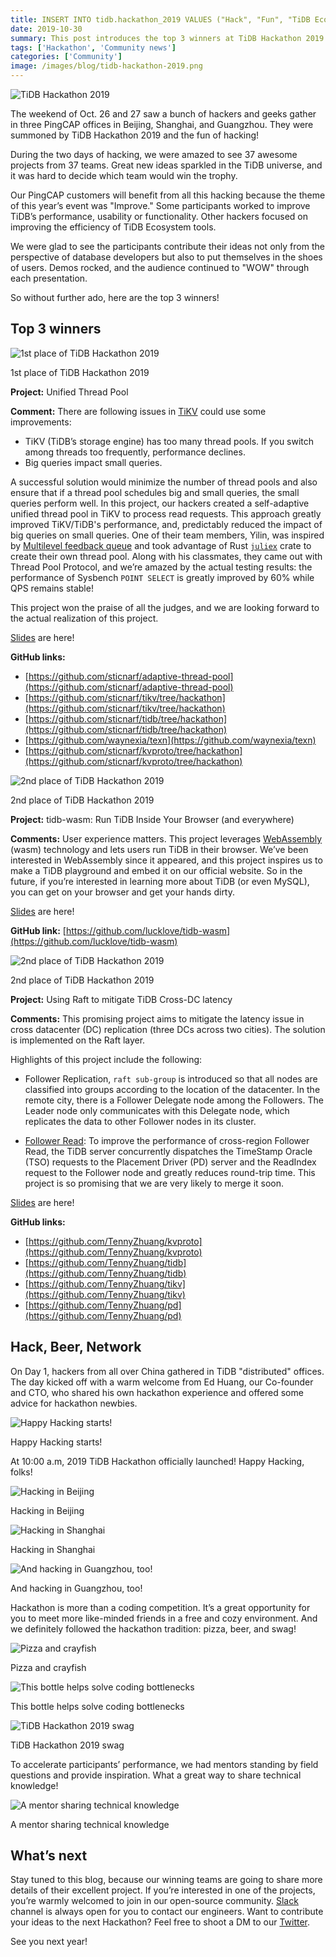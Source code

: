 ```yaml
---
title: INSERT INTO tidb.hackathon_2019 VALUES ("Hack", "Fun", "TiDB Ecosystem")
date: 2019-10-30
summary: This post introduces the top 3 winners at TiDB Hackathon 2019 and the cozy and friendly environment of this meeting. 
tags: ['Hackathon', 'Community news']
categories: ['Community']
image: /images/blog/tidb-hackathon-2019.png
--- 
```


![TiDB Hackathon 2019](media/tidb-hackathon-2019.png)

The weekend of Oct. 26 and 27 saw a bunch of hackers and geeks gather in three PingCAP offices in Beijing, Shanghai, and Guangzhou. They were summoned by TiDB Hackathon 2019 and the fun of hacking!

During the two days of hacking, we were amazed to see 37 awesome projects from 37 teams. Great new ideas sparkled in the TiDB universe, and it was hard to decide which team would win the trophy. 

Our PingCAP customers will benefit from all this hacking because the theme of this year’s event was "Improve." Some participants worked to improve TiDB’s performance, usability or functionality. Other hackers focused on improving the efficiency of TiDB Ecosystem tools. 

We were glad to see the participants contribute their ideas not only from the perspective of database developers but also to put themselves in the shoes of users. Demos rocked, and the audience continued to "WOW" through each presentation. 

So without further ado, here are the top 3 winners!

## Top 3 winners

![1st place of TiDB Hackathon 2019](media/1st-place-of-tidb-hackathon-2019.png)
<div class="caption-center"> 1st place of TiDB Hackathon 2019 </div>

**Project:** Unified Thread Pool

**Comment:** There are following issues in [TiKV](https://tikv.org/) could use some improvements:

* TiKV (TiDB’s storage engine) has too many thread pools. If you switch among threads too frequently, performance declines.
* Big queries impact small queries.

A successful solution would minimize the number of thread pools and also ensure that if a thread pool schedules big and small queries, the small queries perform well. In this project, our hackers created a self-adaptive unified thread pool in TiKV to process read requests. This approach greatly improved TiKV/TiDB's performance, and, predictably reduced the impact of big queries on small queries. One of their team members, Yilin, was inspired by [Multilevel feedback queue](https://en.wikipedia.org/wiki/Multilevel_feedback_queue) and took advantage of Rust [`juliex`](https://github.com/withoutboats/juliex) crate to create their own thread pool. Along with his classmates, they came out with Thread Pool Protocol, and we’re amazed by the actual testing results: the performance of Sysbench `POINT SELECT` is greatly improved by 60% while QPS remains stable! 

This project won the praise of all the judges, and we are looking forward to the actual realization of this project.

[Slides](https://cdn2.hubspot.net/hubfs/4466002/Unified%20Thread%20Pool.pdf) are here!

**GitHub links:**	

* [https://github.com/sticnarf/adaptive-thread-pool](https://github.com/sticnarf/adaptive-thread-pool) 
* [https://github.com/sticnarf/tikv/tree/hackathon](https://github.com/sticnarf/tikv/tree/hackathon) 
* [https://github.com/sticnarf/tidb/tree/hackathon](https://github.com/sticnarf/tidb/tree/hackathon)
* [https://github.com/waynexia/texn](https://github.com/waynexia/texn) 
* [https://github.com/sticnarf/kvproto/tree/hackathon](https://github.com/sticnarf/kvproto/tree/hackathon) 

![2nd place of TiDB Hackathon 2019](media/2nd-place-of-tidb-hackathon-2019.png)
<div class="caption-center"> 2nd place of TiDB Hackathon 2019 </div>

**Project:** tidb-wasm: Run TiDB Inside Your Browser (and everywhere)

**Comments:** User experience matters. This project leverages [WebAssembly](https://en.wikipedia.org/wiki/WebAssembly) (wasm) technology and lets users run TiDB in their browser. We’ve been interested in WebAssembly since it appeared, and this project inspires us to make a TiDB playground and embed it on our official website. So in the future, if you’re interested in learning more about TiDB (or even MySQL), you can get on your browser and get your hands dirty. 

[Slides](https://cdn2.hubspot.net/hubfs/4466002/tidb-wasm.pdf) are here!

**GitHub link:** [https://github.com/lucklove/tidb-wasm](https://github.com/lucklove/tidb-wasm) 

![2nd place of TiDB Hackathon 2019](media/using-raft-to-mitigate-tidb-cross-dc-latency.png)
<div class="caption-center"> 2nd place of TiDB Hackathon 2019 </div>

**Project:** Using Raft to mitigate TiDB Cross-DC latency

**Comments:** This promising project aims to mitigate the latency issue in cross datacenter (DC) replication (three DCs across two cities). The solution is implemented on the Raft layer. 

Highlights of this project include the following: 

* Follower Replication, `raft sub-group` is introduced so that all nodes are classified into groups according to the location of the datacenter. In the remote city, there is a Follower Delegate node among the Followers. The Leader node only communicates with this Delegate node, which replicates the data to other Follower nodes in its cluster. 

* [Follower Read](https://github.com/tikv/tikv/pull/5051): To improve the performance of cross-region Follower Read, the TiDB server concurrently dispatches the TimeStamp Oracle (TSO) requests to the Placement Driver (PD) server and the ReadIndex request to the Follower node and greatly reduces round-trip time. This project is so promising that we are very likely to merge it soon. 

[Slides](https://cdn2.hubspot.net/hubfs/4466002/Solution%20for%20Cross%20Datacenter%20Replication.pdf) are here!

**GitHub links:**

* [https://github.com/TennyZhuang/kvproto](https://github.com/TennyZhuang/kvproto)
* [https://github.com/TennyZhuang/tidb](https://github.com/TennyZhuang/tidb) 
* [https://github.com/TennyZhuang/tikv](https://github.com/TennyZhuang/tikv) 
* [https://github.com/TennyZhuang/pd](https://github.com/TennyZhuang/pd) 

## Hack, Beer, Network

On Day 1, hackers from all over China gathered in TiDB "distributed" offices. The day kicked off with a warm welcome from Ed Huang, our Co-founder and CTO, who shared his own hackathon experience and offered some advice for hackathon newbies. 

![Happy Hacking starts!](media/happy-hacking-starts.png)
<div class="caption-center"> Happy Hacking starts! </div>

At 10:00 a.m, 2019 TiDB Hackathon officially launched! Happy Hacking, folks!

![Hacking in Beijing](media/hacking-in-beijing.png)
<div class="caption-center"> Hacking in Beijing </div>

![Hacking in Shanghai](media/hacking-in-shanghai.png)
<div class="caption-center"> Hacking in Shanghai </div>

![And hacking in Guangzhou, too!](media/hacking-in-guangzhou.png)
<div class="caption-center"> And hacking in Guangzhou, too! </div>

Hackathon is more than a coding competition. It’s a great opportunity for you to meet more like-minded friends in a free and cozy environment. And we definitely followed the hackathon tradition: pizza, beer, and swag!

![Pizza and crayfish](media/pizza-and-crayfish.png)
<div class="caption-center"> Pizza and crayfish </div>

![This bottle helps solve coding bottlenecks](media/this-bottle-helps-solve-coding-bottlenecks.png)
<div class="caption-center"> This bottle helps solve coding bottlenecks </div>

![TiDB Hackathon 2019 swag](media/tidb-hackathon-2019-swag.png)
<div class="caption-center"> TiDB Hackathon 2019 swag </div>

To accelerate participants’ performance, we had mentors standing by field questions and provide inspiration. What a great way to share technical knowledge!

![A mentor sharing technical knowledge](media/a-mentor-sharing-technical-knowledge.png)
<div class="caption-center"> A mentor sharing technical knowledge </div>

## What’s next

Stay tuned to this blog, because our winning teams are going to share more details of their excellent project. If you’re interested in one of the projects, you’re warmly welcomed to join in our open-source community. [Slack](https://pingcap.com/tidbslack) channel is always open for you to contact our engineers. Want to contribute your ideas to the next Hackathon? Feel free to shoot a DM to our [Twitter](https://twitter.com/PingCAP). 

See you next year!

